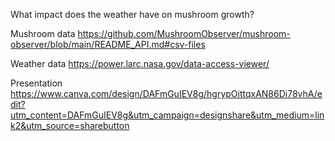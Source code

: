 What impact does the weather have on mushroom growth?


Mushroom data https://github.com/MushroomObserver/mushroom-observer/blob/main/README_API.md#csv-files 

Weather data https://power.larc.nasa.gov/data-access-viewer/

Presentation https://www.canva.com/design/DAFmGuIEV8g/hgrypOittqxAN86Di78vhA/edit?utm_content=DAFmGuIEV8g&utm_campaign=designshare&utm_medium=link2&utm_source=sharebutton

